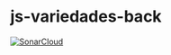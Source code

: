 # js-variedades-back

[![SonarCloud](https://sonarcloud.io/images/project_badges/sonarcloud-white.svg)](https://sonarcloud.io/summary/new_code?id=Ladgelson_js-variedades-back)
